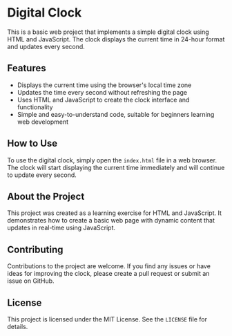 <h1>Digital Clock</h1>
    <p>This is a basic web project that implements a simple digital clock using HTML and JavaScript. The clock displays the current time in 24-hour format and updates every second.</p>
    <h2>Features</h2>
<ul>
    <li>Displays the current time using the browser's local time zone</li>
    <li>Updates the time every second without refreshing the page</li>
    <li>Uses HTML and JavaScript to create the clock interface and functionality</li>
    <li>Simple and easy-to-understand code, suitable for beginners learning web development</li>
</ul>

<h2>How to Use</h2>
<p>To use the digital clock, simply open the <code>index.html</code> file in a web browser. The clock will start displaying the current time immediately and will continue to update every second.</p>

<h2>About the Project</h2>
<p>This project was created as a learning exercise for HTML and JavaScript. It demonstrates how to create a basic web page with dynamic content that updates in real-time using JavaScript.</p>

<h2>Contributing</h2>
<p>Contributions to the project are welcome. If you find any issues or have ideas for improving the clock, please create a pull request or submit an issue on GitHub.</p>

<h2>License</h2>
<p>This project is licensed under the MIT License. See the <code>LICENSE</code> file for details.</p>
